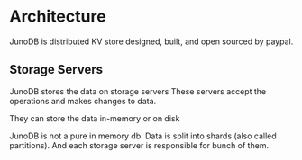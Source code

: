 # Architecture

JunoDB is distributed KV store designed, built, and open sourced by paypal.

## Storage Servers
JunoDB stores the data on storage servers
These servers accept the operations and makes changes to data.

They can store the data in-memory or on disk

JunoDB is not a pure in memory db.
Data is split into shards (also called partitions). And each storage server is responsible
for bunch of them.

